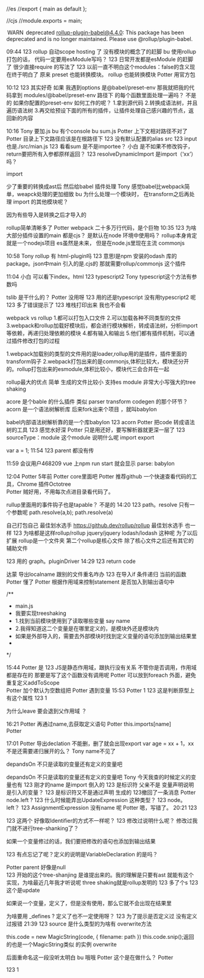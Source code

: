 

//es
//export { main as default };

//cjs
//module.exports = main;


 WARN  deprecated rollup-plugin-babel@4.4.0: This package has been deprecated and is no longer maintained. Please use @rollup/plugin-babel.


09:44
123
rollup 自动scope hosting 了 没有模块的概念了的赶脚 
bu
使用rollup打包的话， 代码一定要用esModule写吗？ 
123
日常开发都是esModule 的赶脚了  很少直接require 的写法了 
123
以前一直不明白这个modules：false的含义现在终于明白了 原来 preset 也能转换模块。 rollup 也能转换模块 
Potter
用官方包 



10:12
123
其实好奇 如果 我遇到options 是@babel/preset-env 
那我就把我的代码拿到 modules/@babel/preset-env 路径下 的每个函数里面处理一遍吗？
不是的
如果你配置的preset-env 
如何工作的呢？
1.拿到源代码
2.转换成语法树，并且遍历语法树
3.再交给预设下面的所有的插件，让插件处理自己感兴趣的节点，返回新的内容 


10:16
Tony
要加.js 
bu
有个console 
bu
sum.js 
Potter
上下文相对路径不对了 
Potter
目录上下文路径应该是在根路径下 
123
没有默认配置的alias   src 
123
input 也是./src/mian.js 
123
看看sum 是不是importee？ 
小白
是不如果不修改钩子，return要把所有入参都原样返回？ 
123
resolveDynamicImport 是import（‘xx’）吗？ 

import 

少了重要的转换成ast后   然后给babel 插件处理 
Tony
感觉babel比webpack简单，weapck处理的更加细致 
bu
为什么处理一个模块时， 在transform之后再处理 import 的其他模块呢？ 

因为有些导入是转换之后才导入的


rollup简单清晰多了 
Potter
webpack 二十多万行代码，是个巨物 
10:35
123
为啥大部分插件设置的main 都是cjs？ 是默认在node 环境中使用吗？ 
rollup本身肯定 就是一个nodejs项目 
es虽然是未来，
但是在node.js里现在主流 commonjs



10:58
Tony
rollup 有 html-plugin吗 
123
意思l是npm 安装的odash 库的package。json中main 引入的是.cjs的     那就需要rollup/commonjs 这个插件 

11:04
小白
可以看下index。html 
123
typescript2 
Tony
typescript这个方法有参数吗 



tslib 是干什么的？ 
Potter
没用呀 
123
用的还是typescript 没有用typescript2 呢 
123
多了错误提示了 
123
堆栈打印出来 我也不会看 


webpack vs rollup
1.都可以打包入口文件
2.可以加载各种不同类型的文件
3.webpack和rollup加载好模块后，都会进行模块解析，转成语法树，分析import等依赖，再递归处理依赖的模块
4.都有输入和输出
5.他们都有插件机制，可以通过插件修改打包的过程

1.webpack加载别的类型的文件用的是loader,rollup用的是插件，插件里面的transform钩子
2.webpack打包出来的是commonjs,体积比较大，模块还分开的。rollup打包出来的esmodule,体积比较小，模块代三会合并在一起


rollup最大的优点
简单 生成的文件比较小 支持es module 非常大小写强大的tree shaking 


acore 是个bable 的什么插件 类似 parser transform codegen 的那个环节？ 
acorn 是一个语法树解析库
后来fork出来个项目 ，就叫babylon

babel内部语法树解析靠的是一个库babylon
123
acorn 
Potter
把code 转成语法树的工具 
123
感觉水好深 
Potter
只是用还好，要写解析器就更深一层了 
123
sourceType：module  这个module 说明什么呢 
import 
export

var a = 1;
11:54
123
parent 都没有传 

11:59
会议用户468209
vue 上npm run start 就会显示 parse: babylon 


12:04
Potter
5年前 
Potter
core里面吧 
Potter
推荐github 一个快速查看代码的工具，Chrome  插件Octotree    
Potter
贼好用，不用每次点进目录看代码了。 

rullup里面用的事件钩子也是tapable？ 
不是的
14:20
123
path。resolve 只有一个参数呢 
path.resolve(a,b);
path.resolve(a)


自己打包自己 
最佳划水选手
https://github.dev/rollup/rollup 
最佳划水选手
也一样 
123
为啥都是这样rollup/rollup  jquery/jquery lodash/lodash 这种呢 
为了以后扩展
rollup是一个文件夹
第二个rollup是核心文件
除了核心文件之后还有其它的辅助文件

123
用的 graph。pluginDriver 
14:29
123
return code 




达蒙
导出localname 跟别的文件重名咋办 
123
在导入if 条件递归 当前的函数 
Potter
懂了 
Potter
根据作用域来控制statement 是否加入到输出语句中 



/**
 * main.js
 * 我要实现treeshaking
 * 1.找到当前模块使用到了读取哪些变量 say name
 * 2.我得知道这二个变量是在哪里定义的，是模块外还是模块内
 * 如果是外部导入的，需要去外部模块时找到定义变量的语句添加到输出结果里
 * 
 */


 15:44
Potter
是 
123
JS是静态作用域，跟执行没有关系 
不管你是否调用，作用域都是存在的
那要是写了这个函数没有调用呢 
Potter
可以放到foreach 外面，避免重复定义addToScope  
Potter
加个默认为空数组把 
Potter
遇到变量 
15:53
Potter
1 
123
这是判断原型上有这个属性 
123
1 

为什么leave 要会退到父作用域 ？ 


16:21
Potter
再通过name,去获取定义语句 
Potter
this.imports[name]  
Potter
  


17:01
Potter
导出declation 不能删，删了就会出现export var age = xx + 1，xx 不是还需要递归展开的么？ 
Tony
name不见了 



depandsOn 不只是读取的变量还有定义的变量吧 




depandsOn 不只是读取的变量还有定义的变量吧 
Tony
今天我查的时候定义的变量也有 
123
刚才的name 是import 倒入的 
123
是标识符 父亲不是 变量声明说明是引入的变量？ 
123
是标识符又不是通过声明 生成的 
123撤回了一条消息
Potter
node.left ? 
123
什么时候能弄出UpdateExpression 这种类型？ 
123
node。left？ 
123
AssignmentExpression 没有name 呢 
Potter
嗯，写错了。 
20:21
123
  
123
这两个 好像取Identifier的方式不一样呢？ 
123
修改过说明什么呢？ 修改过我门就不进行tree-shanking了？ 

如果一个变量修过的话，我们要把修改的语句也添加到输出结果 

123
有点忘记了呢？定义的说明是VariableDeclaration 的是吗？ 



Potter
parent 好像是null  
123
开始的这个tree-shanjing 是谁提出来的。我的理解是只要有ast 就能有这个实现，为啥最近几年我才听说呢 
three shaking就是rollup发明的
123
多了个s 
123
这个是update 



如果说一个变量，定义了，但是没有使用，那么它就不会出现在结果里

为啥要用 _defines ? 定义了也不一定使用呀？ 
123
为了提示是否定义过 没有定义过报错 
21:39
123
source 是什么类型的为啥有 overwrite方法 

 this.code = new MagicString(code, {
      filename: path
    })
    this.code.snip();返回的也是一个MagicString类似 的实例 overwrite


    
后面重命名这一段没听太明白 
bu
哦哦 
Potter
  这个是在做什么？ 
Potter
  
123
1 

